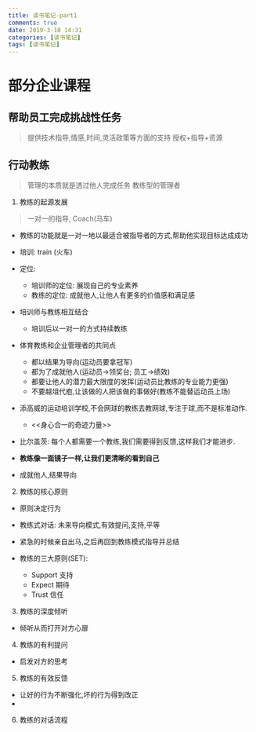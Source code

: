 ```yaml
---
title: 读书笔记-part1
comments: true
date: 2019-3-10 14:31
categories: [读书笔记]
tags: [读书笔记]
---
```



# 部分企业课程

## 帮助员工完成挑战性任务
> 提供技术指导,情感,时间,灵活政策等方面的支持
> 授权+指导+资源

## 行动教练
> 管理的本质就是透过他人完成任务
> 教练型的管理者

1. 教练的起源发展
> 一对一的指导, Coach(马车)
- 教练的功能就是一对一地以最适合被指导者的方式,帮助他实现目标达成成功

- 培训: train (火车)

- 定位:
  - 培训师的定位: 展现自己的专业素养
  - 教练的定位: 成就他人,让他人有更多的价值感和满足感

- 培训师与教练相互结合
  - 培训后以一对一的方式持续教练

- 体育教练和企业管理者的共同点
  - 都以结果为导向(运动员要拿冠军)
  - 都为了成就他人(运动员->领奖台; 员工->绩效)
  - 都要让他人的潜力最大限度的发挥(运动员比教练的专业能力更强)
  - 不要越俎代庖,让该做的人把该做的事做好(教练不能替运动员上场)

- 添高威的运动培训学校,不会网球的教练去教网球,专注于球,而不是标准动作.
  - <<身心合一的奇迹力量>>

- 比尔盖茨: 每个人都需要一个教练,我们需要得到反馈,这样我们才能进步.

- **教练像一面镜子一样,让我们更清晰的看到自己**

- 成就他人,结果导向

2. 教练的核心原则
- 原则决定行为

- 教练式对话: 未来导向模式,有效提问,支持,平等

- 紧急的时候亲自出马,之后再回到教练模式指导并总结

- 教练的三大原则(SET):
  - Support 支持
  - Expect 期待
  - Trust 信任


3. 教练的深度倾听
- 倾听从而打开对方心扉

4. 教练的有利提问
- 启发对方的思考

5. 教练的有效反馈
- 让好的行为不断强化,坏的行为得到改正
- 

6. 教练的对话流程




